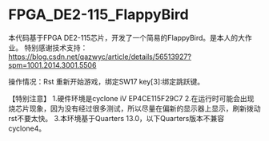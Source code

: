 # FPGA_DE2-115_FlappyBird

本代码基于FPGA DE2-115芯片，开发了一个简易的FlappyBird。是本人的大作业。
特别感谢技术支持：https://blog.csdn.net/qazwyc/article/details/56513927?spm=1001.2014.3001.5506

操作情况：Rst 重新开始游戏，绑定SW17 key[3]:绑定跳跃键。

【特别注意】
1.硬件环境是cyclone iV EP4CE115F29C7
2.在运行时可能会出现烧芯片现象，因为没有经过很多测试，所以尽量在偏新的显示器上显示，刷新拨动rst不要太快。
3.本环境基于Quarters 13.0，以下Quarters版本不兼容cyclone4。

